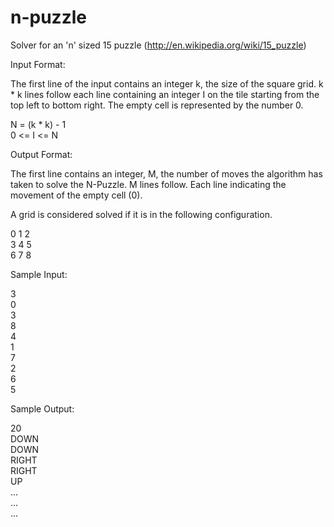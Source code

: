 n-puzzle
========

Solver for an 'n' sized 15 puzzle (http://en.wikipedia.org/wiki/15_puzzle)

Input Format:

The first line of the input contains an integer k, the size of the square grid. k * k lines follow each line containing an integer I on the tile starting from the top left to bottom right. The empty cell is represented by the number 0.

N = (k * k) - 1<br />
0 <= I <= N

Output Format:

The first line contains an integer, M, the number of moves the algorithm has taken to solve the N-Puzzle. M lines follow. Each line indicating the movement of the empty cell (0).

A grid is considered solved if it is in the following configuration.

0 1 2<br />
3 4 5<br />
6 7 8

Sample Input:

3<br />
0<br />
3<br />
8<br />
4<br />
1<br />
7<br />
2<br />
6<br />
5<br />

Sample Output:

20<br />
DOWN<br />
DOWN<br />
RIGHT<br />
RIGHT<br />
UP<br />
...<br />
...<br />
...
